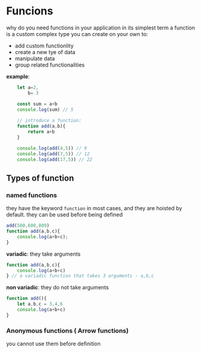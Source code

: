 # Funcions 

why do you need functions in your application
in its simplest term a function is a custom complex type you can create on your own to:
- add custom functionlity
- create a new tye of data
- manipulate data
- group related functionalities

__example__:

```javascript 
    let a=2,
        b= 3

    const sum = a+b
    console.log(sum) // 5 
    
    // introduce a function:
    function add(a,b){
        return a+b
    }

    console.log(add(4,5)) // 9
    console.log(add(7,5)) // 12
    console.log(add(17,5)) // 22
```

## Types of function

### named functions 

they have the keyword `function` in most cases, and they are hoisted by default.
they can be used before being defined

```javascript
add(500,600,809)
function add(a,b,c){
    console.log(a+b+c);
}
```
__variadic__: they take arguments 
```javascript 
function add(a,b,c){
    console.log(a+b+c)
} // a variadic function that takes 3 arguments - a,b,c
```
__non variadic__: they do not take arguments
```javascript
function add(){
    let a,b,c = 3,4,6
    console.log(a+b+c)
}
```

### Anonymous functions ( Arrow functions)
you cannot use them before definition








